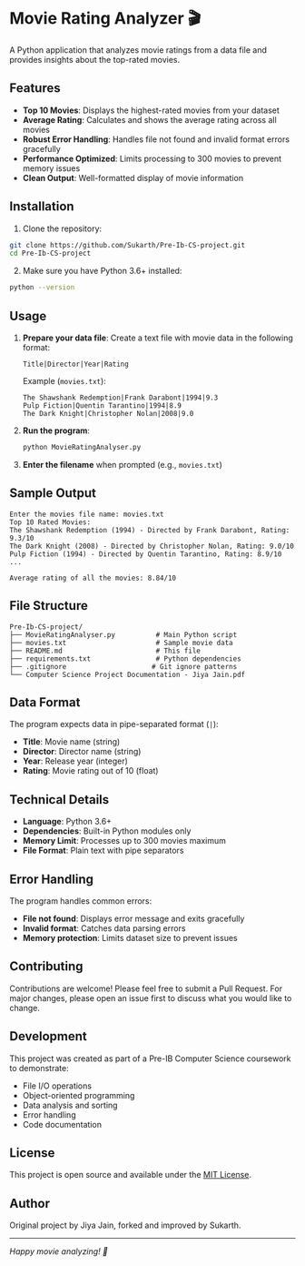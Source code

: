 # Movie Rating Analyzer 🎬

A Python application that analyzes movie ratings from a data file and provides insights about the top-rated movies.

## Features

- **Top 10 Movies**: Displays the highest-rated movies from your dataset
- **Average Rating**: Calculates and shows the average rating across all movies
- **Robust Error Handling**: Handles file not found and invalid format errors gracefully
- **Performance Optimized**: Limits processing to 300 movies to prevent memory issues
- **Clean Output**: Well-formatted display of movie information

## Installation

1. Clone the repository:
```bash
git clone https://github.com/Sukarth/Pre-Ib-CS-project.git
cd Pre-Ib-CS-project
```

2. Make sure you have Python 3.6+ installed:
```bash
python --version
```

## Usage

1. **Prepare your data file**: Create a text file with movie data in the following format:
   ```
   Title|Director|Year|Rating
   ```
   
   Example (`movies.txt`):
   ```
   The Shawshank Redemption|Frank Darabont|1994|9.3
   Pulp Fiction|Quentin Tarantino|1994|8.9
   The Dark Knight|Christopher Nolan|2008|9.0
   ```

2. **Run the program**:
   ```bash
   python MovieRatingAnalyser.py
   ```

3. **Enter the filename** when prompted (e.g., `movies.txt`)

## Sample Output

```
Enter the movies file name: movies.txt
Top 10 Rated Movies:
The Shawshank Redemption (1994) - Directed by Frank Darabont, Rating: 9.3/10
The Dark Knight (2008) - Directed by Christopher Nolan, Rating: 9.0/10
Pulp Fiction (1994) - Directed by Quentin Tarantino, Rating: 8.9/10
...

Average rating of all the movies: 8.84/10
```

## File Structure

```
Pre-Ib-CS-project/
├── MovieRatingAnalyser.py          # Main Python script
├── movies.txt                      # Sample movie data
├── README.md                       # This file
├── requirements.txt                # Python dependencies
├── .gitignore                     # Git ignore patterns
└── Computer Science Project Documentation - Jiya Jain.pdf
```

## Data Format

The program expects data in pipe-separated format (`|`):
- **Title**: Movie name (string)
- **Director**: Director name (string)  
- **Year**: Release year (integer)
- **Rating**: Movie rating out of 10 (float)

## Technical Details

- **Language**: Python 3.6+
- **Dependencies**: Built-in Python modules only
- **Memory Limit**: Processes up to 300 movies maximum
- **File Format**: Plain text with pipe separators

## Error Handling

The program handles common errors:
- **File not found**: Displays error message and exits gracefully
- **Invalid format**: Catches data parsing errors
- **Memory protection**: Limits dataset size to prevent issues

## Contributing

Contributions are welcome! Please feel free to submit a Pull Request. For major changes, please open an issue first to discuss what you would like to change.

## Development

This project was created as part of a Pre-IB Computer Science coursework to demonstrate:
- File I/O operations
- Object-oriented programming
- Data analysis and sorting
- Error handling
- Code documentation

## License

This project is open source and available under the [MIT License](LICENSE).

## Author

Original project by Jiya Jain, forked and improved by Sukarth.

---

*Happy movie analyzing! 🍿*